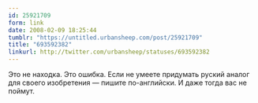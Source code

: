 ```yaml
---
id: 25921709
form: link
date: 2008-02-09 18:25:44
tumblr: "https://untitled.urbansheep.com/post/25921709"
title: "693592382"
linkurl: http://twitter.com/urbansheep/statuses/693592382
---
```

<p>Это не находка. Это ошибка. Если не умеете придумать руский аналог для своего изобретения — пишите по-английски. И даже тогда вас не поймут.</p>
